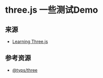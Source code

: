 # three.js 一些测试Demo

## 来源

- [Learning Three.js](#)

## 参考资源

- [@typs/three](https://github.com/DefinitelyTyped/DefinitelyTyped/tree/master/types/three)